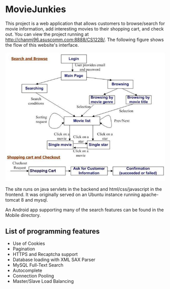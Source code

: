 # MovieJunkies
This project is a web application that allows customers to browse/search for movie information, add interesting movies to their shopping cart, and check out. You can view the project running at http://chanmj96.asuscomm.com:8888/CS122B/.
The following figure shows the flow of this website's interface.

![Alt text](design-diagram.jpg?raw=true "Design Diagram")

The site runs on java servlets in the backend and html/css/javascript in the frontend.
It was originally served on an Ubuntu instance running apache-tomcat 8 and mysql.

An Android app supporting many of the search features can be found in the Mobile directory.

## List of programming features
* Use of Cookies  
* Pagination  
* HTTPS and Recaptcha support  
* Database loading with XML SAX Parser  
* MySQL Full-Text Search  
* Autocomplete  
* Connection Pooling  
* Master/Slave Load Balancing  
